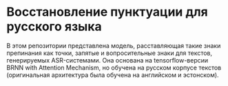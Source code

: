 # Восстановление пунктуации для русского языка

В этом репозитории представлена модель, расставляющая такие знаки препинания как точки, запятые и вопросительные знаки для текстов, генерируемых ASR-системами. Она основана на tensorflow-версии BRNN with Attention Mechanism, но обучена на русском корпусе текстов (оригинальная архитектура была обучена на английском и эстонском).



